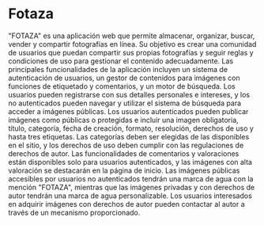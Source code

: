 # Fotaza
"FOTAZA" es una aplicación web que permite almacenar, organizar, buscar, vender y compartir fotografías en línea. Su objetivo es crear una comunidad de usuarios que puedan compartir sus propias fotografías y seguir reglas y condiciones de uso para gestionar el contenido adecuadamente. Las principales funcionalidades de la aplicación incluyen un sistema de autenticación de usuarios, un gestor de contenidos para imágenes con funciones de etiquetado y comentarios, y un motor de búsqueda. Los usuarios pueden registrarse con sus detalles personales e intereses, y los no autenticados pueden navegar y utilizar el sistema de búsqueda para acceder a imágenes públicas. Los usuarios autenticados pueden publicar imágenes como públicas o protegidas e incluir una imagen obligatoria, título, categoría, fecha de creación, formato, resolución, derechos de uso y hasta tres etiquetas. Las categorías deben ser elegidas de las disponibles en el sitio, y los derechos de uso deben cumplir con las regulaciones de derechos de autor. Las funcionalidades de comentarios y valoraciones están disponibles solo para usuarios autenticados, y las imágenes con alta valoración se destacarán en la página de inicio. Las imágenes públicas accesibles por usuarios no autenticados tendrán una marca de agua con la mención "FOTAZA", mientras que las imágenes privadas y con derechos de autor tendrán una marca de agua personalizable. Los usuarios interesados en adquirir imágenes con derechos de autor pueden contactar al autor a través de un mecanismo proporcionado.
